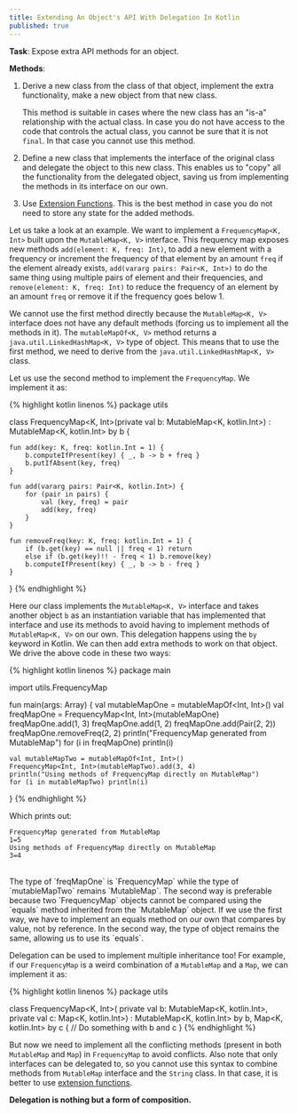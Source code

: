 ```yaml
---
title: Extending An Object's API With Delegation In Kotlin
published: true
---
```


**Task**: Expose extra API methods for an object.

**Methods**:
1. Derive a new class from the class of that object, implement the extra functionality, make a new object from that new class.

	This method is suitable in cases where the new class has an "is-a" relationship with the actual class. In case you do not have access to the code that controls the actual class, you cannot be sure that it is not `final`. In that case you cannot use this method.

2. Define a new class that implements the interface of the original class and delegate the object to this new class. This enables us to "copy" all the functionality from the delegated object, saving us from implementing the methods in its interface on our own.

3. Use [Extension Functions](https://kotlinlang.org/docs/reference/extensions.html#extension-functions). This is the best method in case you do not need to store any state for the added methods.

Let us take a look at an example. We want to implement a `FrequencyMap<K, Int>` built upon the `MutableMap<K, V>` interface. This frequency map exposes new methods `add(element: K, freq: Int)`, to add a new element with a frequency or increment the frequency of that element by an amount `freq` if the element already exists, `add(vararg pairs: Pair<K, Int>)` to do the same thing using multiple pairs of element and their frequencies, and `remove(element: K, freq: Int)` to reduce the frequency of an element by 
an amount `freq` or remove it if the frequency goes below 1.

We cannot use the first method directly because the `MutableMap<K, V>` interface does not have any default methods (forcing us to implement all the methods in it). The `mutableMapOf<K, V>` method returns a `java.util.LinkedHashMap<K, V>` type of object. This means that to use the first method, we need to derive from the `java.util.LinkedHashMap<K, V>` class.

Let us use the second method to implement the `FrequencyMap`. We implement it as:

{% highlight kotlin linenos %}
package utils

class FrequencyMap<K, Int>(private val b: MutableMap<K, kotlin.Int>)
    : MutableMap<K, kotlin.Int> by b {
      
    fun add(key: K, freq: kotlin.Int = 1) {
        b.computeIfPresent(key) { _, b -> b + freq }
        b.putIfAbsent(key, freq)
    }

    fun add(vararg pairs: Pair<K, kotlin.Int>) {
        for (pair in pairs) {
            val (key, freq) = pair
            add(key, freq)
        }
    }

    fun removeFreq(key: K, freq: kotlin.Int = 1) {
        if (b.get(key) == null || freq < 1) return
        else if (b.get(key)!! - freq < 1) b.remove(key)
        b.computeIfPresent(key) { _, b -> b - freq }
    }
}
{% endhighlight %}

Here our class implements the `MutableMap<K, V>` interface and takes another object `b` as an instantiation variable that has implemented that interface and use its methods to avoid having to implement methods of `MutableMap<K, V>` on our own. This delegation happens using the `by` keyword in Kotlin. We can then add extra methods to work on that object. We drive the above code in these two ways:

{% highlight kotlin linenos %}
package main

import utils.FrequencyMap

fun main(args: Array<String>) {
    val mutableMapOne = mutableMapOf<Int, Int>()
    val freqMapOne = FrequencyMap<Int, Int>(mutableMapOne)
    freqMapOne.add(1, 3)
    freqMapOne.add(1, 2)
    freqMapOne.add(Pair(2, 2))
    freqMapOne.removeFreq(2, 2)
    println("FrequencyMap generated from MutableMap")
    for (i in freqMapOne) println(i)

    val mutableMapTwo = mutableMapOf<Int, Int>()
    FrequencyMap<Int, Int>(mutableMapTwo).add(3, 4)
    println("Using methods of FrequencyMap directly on MutableMap")
    for (i in mutableMapTwo) println(i)
}
{% endhighlight %}

Which prints out:

```
FrequencyMap generated from MutableMap
1=5
Using methods of FrequencyMap directly on MutableMap
3=4
```
<br />
The type of `freqMapOne` is `FrequencyMap<Int, Int>` while the type of `mutableMapTwo` remains `MutableMap<Int, Int>`. The second way is preferable because two `FrequencyMap<K, V>` objects cannot be compared using the `equals` method inherited from the `MutableMap<Int, Int>` object. If we use the first way, we have to implement an equals method on our own that compares by value, not by reference. In the second way, the type of object remains the same, allowing us to use its `equals`.

Delegation can be used to implement multiple inheritance too! For example, if our `FrequencyMap` is a weird combination of a `MutableMap` and a `Map`, we can implement it as:

{% highlight kotlin linenos %}
package utils 

class FrequencyMap<K, Int>(
    private val b: MutableMap<K, kotlin.Int>,
    private val c: Map<K, kotlin.Int>)
    : MutableMap<K, kotlin.Int> by b, Map<K, kotlin.Int> by c {
    // Do something with b and c
}
{% endhighlight %}

But now we need to implement all the conflicting methods (present in both `MutableMap` and `Map`) in `FrequencyMap` to avoid conflicts. Also note that only interfaces can be delegated to, so you cannot use this syntax to combine methods from `MutableMap` interface and the `String` class. In that case, it is better to use [extension functions](https://kotlinlang.org/docs/reference/extensions.html#extension-functions). 

**Delegation is nothing but a form of composition.**
